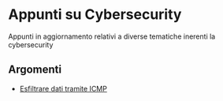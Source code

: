 # Appunti su Cybersecurity

Appunti in aggiornamento relativi a diverse tematiche inerenti la cybersecurity

## Argomenti

- [Esfiltrare dati tramite ICMP](EsfiltrareIcmp.md)